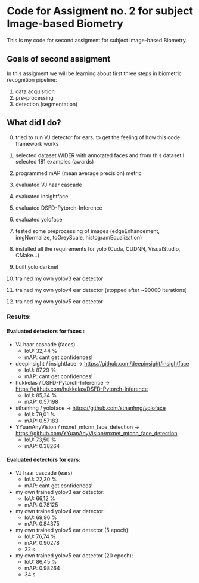 # Code for Assigment no. 2 for subject Image-based Biometry

This is my code for second assigment for subject Image-based Biometry.

## Goals of second assigment
In this assigment we will be learning about first three steps in biometric recognition pipeline:
1. data acquisition
2. pre-processing
3. detection (segmentation)

## What did I do?

0. tried to run VJ detector for ears, to get the feeling of how this code framework works
1. selected dataset WIDER with annotated faces and from this dataset I selected 181 examples (awards)
2. programmed mAP (mean average precision) metric

3. evaluated VJ haar cascade
3. evaluated insightface
4. evaluated DSFD-Pytorch-Inference
5. evaluated yoloface

6. tested some preprocessing of images (edgeEnhancement, imgNormalize, toGreyScale, histogramEqualization)

7. installed all the requirements for yolo (Cuda, CUDNN, VisualStudio, CMake...)
8. built yolo darknet
9. trained my own yolov3 ear detector
10. trained my own yolov4 ear detector (stopped after ~90000 iterations)
11. trained my own yolov5 ear detector

### Results:
#### Evaluated detectors for faces :
- VJ haar cascade (faces)
  - IoU: 32,44 %
  - mAP: cant get confidences!
- deepinsight / insightface -> https://github.com/deepinsight/insightface
  - IoU: 87,29 %
  - mAP: cant get confidences!
- hukkelas / DSFD-Pytorch-Inference -> https://github.com/hukkelas/DSFD-Pytorch-Inference
  - IoU: 85,34 %
  - mAP: 0.57198
- sthanhng / yoloface -> https://github.com/sthanhng/yoloface
  - IoU: 79,01 %
  - mAP: 0.57183
- YYuanAnyVision / mxnet_mtcnn_face_detection -> https://github.com/YYuanAnyVision/mxnet_mtcnn_face_detection
  - IoU: 73,50 %
  - mAP: 0.38264

#### Evaluated detectors for ears:
- VJ haar cascade (ears)
  - IoU: 22,30 %
  - mAP: cant get confidences!
- my own trained yolov3 ear detector:
  - IoU: 66,12 %
  - mAP: 0.78125
- my own trained yolov4 ear detector:
  - IoU: 69,96 %
  - mAP: 0.84375
- my own trained yolov5 ear detector (5 epoch):
  - IoU: 76,74 %
  - mAP: 0.90278
  - 22 s
- my own trained yolov5 ear detector (20 epoch):
  - IoU: 86,45 %
  - mAP: 0.98264
  - 34 s